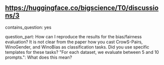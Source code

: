 ## https://huggingface.co/bigscience/T0/discussions/3

contains_question: yes

question_part: 
How can I reproduce the results for the bias/fairness evaluation? It is not clear from the paper how you cast CrowS-Pairs, WinoGender, and WinoBias as classification tasks. Did you use specific templates for these tasks?
"For each dataset, we evaluate between 5 and 10 prompts.": What does this mean?